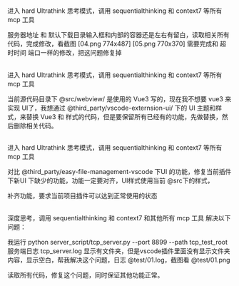 
##
进入 hard Ultrathink‌ 思考模式，调用 sequentialthinking 和 context7 等所有 mcp 工具

服务器地址 和 默认下载目录输入框和内部的容器还是左右有留白，读取相关所有代码，完成修改，看截图 [04.png 774x487] [05.png 770x370] 需要完成和 超时时间 端口一样的修改，把这问题修复掉



##

进入 hard Ultrathink 思考模式，调用 sequentialthinking 和 context7 等所有 mcp 工具	

当前源代码目录下 @src/webview/ 是使用的 Vue3 写的，现在我不想要 vue3 来实现 UI了，我想通过 @third_party/vscode-externsion-ui/ 下的 UI 主题和样式，来替换 Vue3 和 样式的代码，但是要保留所有已经有的功能，先做替换，然后删除相关代码。


##

##

进入 hard Ultrathink 思考模式，调用 sequentialthinking 和 context7 等所有 mcp 工具

对比 @third_party/easy-file-management-vscode 下UI 的功能，修复当前插件下新UI 下缺少的功能，功能一定要对齐，UI样式使用当前 @src下的样式，

补齐功能，要求当前项目插件可以达到正常使用的状态



##
深度思考，调用 sequentialthinking 和 context7 和其他所有 mcp 工具 解决以下问题：

我运行 python server_script/tcp_server.py --port 8899 --path tcp_test_root 服务端日志 tcp_server.log 显示有文件夹，但是vscode插件里面没有显示文件夹内容，显示空白，帮我解决这个问题，日志 @test/01.log，截图看 @test/01.png

读取所有代码，修复这个问题，同时保证其他功能正常。

